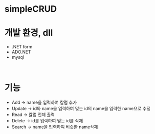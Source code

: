 # simpleCRUD

개발 환경, dll
=====
 - .NET form <br>
 - ADO.NET <br>
 - mysql <br>
<br>

기능
=====
 - Add -> name을 입력하여 칼럼 추가<br>
 - Update -> id와 name을 입력하여 맞는 id의 name을 입력한 name으로 수정<br>
 - Read -> 칼럼 전체 출력<br>
 - Delete -> id를 입력하여 맞는 id를 삭제<br>
 - Search -> name을 입력하여 비슷한 name삭제<br>
